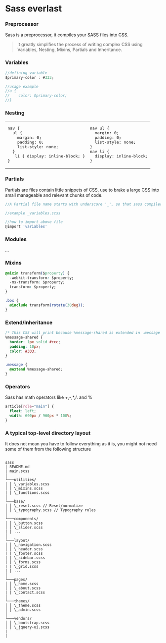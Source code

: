 # Sass everlast

### Preprocessor

Sass is a preprocessor, it compiles your SASS files into CSS.

> It greatly simplifies the process of writing complex CSS
> using Variables, Nesting, Mixins, Partials and Inheritance.

### Variables

```javascript
//defining variable
$primary-color : #333;

//usage example
//a {
//    color: $primary-color;
//}
```

### Nesting

<table><tr>
<td>
<pre>
nav {
  ul {
    margin: 0;
    padding: 0;
    list-style: none;
  }
   li { display: inline-block; }
}
</pre>
</td>
<td>
<pre>
nav ul {
  margin: 0;
  padding: 0;
  list-style: none;
}
nav li {
  display: inline-block;
}
</pre>
</td>
</tr></table>

### Partials

Partials are files contain little snippets of CSS, use to brake a large CSS into small manageable and relevant chunks of code.

```javascript
//A Partial file name starts with underscore '_', so that sass compiler will not compile it to its own css.

//example _variables.scss

//how to import above file
@import 'variables'
```

### Modules

...

### Mixins

```css
@mixin transform($property) {
  -webkit-transform: $property;
  -ms-transform: $property;
  transform: $property;
}

.box {
  @include transform(rotate(30deg));
}
```

### Extend/Inheritance

```css
/* This CSS will print because %message-shared is extended in .message class. */
%message-shared {
  border: 1px solid #ccc;
  padding: 10px;
  color: #333;
}

.message {
  @extend %message-shared;
}
```

### Operators

Sass has math operators like +,-,\*,/. and %

```css
article[role="main"] {
  float: left;
  width: 600px / 960px * 100%;
}
```

### A typical top-level directory layout

It does not mean you have to follow everything as it is, you might not need some of them from the following structure

```

sass
│ README.md
| main.scss
│
└───utilities/
│ │ \_variables.scss
│ │ \_mixins.scss
| | \_functions.scss
│
└───base/
│ │ \_reset.scss // Reset/normalize
│ │ \_typography.scss // Typography rules
│
└───components/
│ │ \_button.scss
│ │ \_slider.scss
| | ...
│
└───layout/
│ │ \_navigation.scss
│ │ \_header.scss
| | \_footer.scss
| | \_sidebar.scss
| | \_forms.scss
| | \_grid.scss
| | ...
│
└───pages/
│ │ \_home.scss
│ │ \_about.scss
| | \_contact.scss
│
└───themes/
│ │ \_theme.scss
│ │ \_admin.scss
│
└───vendors/
│ │ \_bootstrap.scss
│ │ \_jquery-ui.scss
|
|

```

```

```
